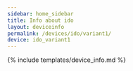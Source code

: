 ```yaml
---
sidebar: home_sidebar
title: Info about ido
layout: deviceinfo
permalink: /devices/ido/variant1/
device: ido_variant1
---
```

{% include templates/device_info.md %}
